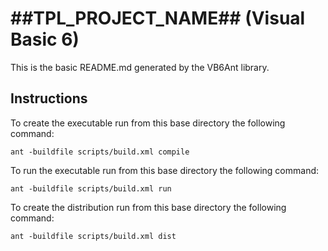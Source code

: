 # ##TPL_PROJECT_NAME## (Visual Basic 6)

This is the basic README.md generated by the VB6Ant library.

## Instructions

To create the executable run from this base directory the following command:

```shell
ant -buildfile scripts/build.xml compile
```

To run the executable run from this base directory the following command:

```shell
ant -buildfile scripts/build.xml run
```

To create the distribution run from this base directory the following command:

```shell
ant -buildfile scripts/build.xml dist
```
